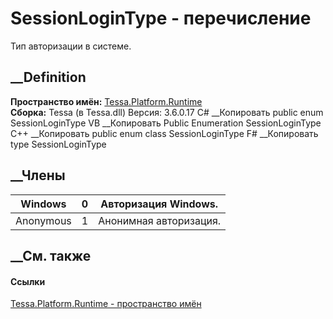 # SessionLoginType - перечисление
Тип авторизации в системе.
## __Definition
 **Пространство имён:** [Tessa.Platform.Runtime](N_Tessa_Platform_Runtime.htm)  
 **Сборка:** Tessa (в Tessa.dll) Версия: 3.6.0.17
C# __Копировать
     public enum SessionLoginType
VB __Копировать
     Public Enumeration SessionLoginType
C++ __Копировать
     public enum class SessionLoginType
F# __Копировать
     type SessionLoginType
##  __Члены
Windows| 0|  Авторизация Windows.  
---|---|---  
Anonymous| 1|  Анонимная авторизация.  
## __См. также
#### Ссылки
[Tessa.Platform.Runtime - пространство имён](N_Tessa_Platform_Runtime.htm)
